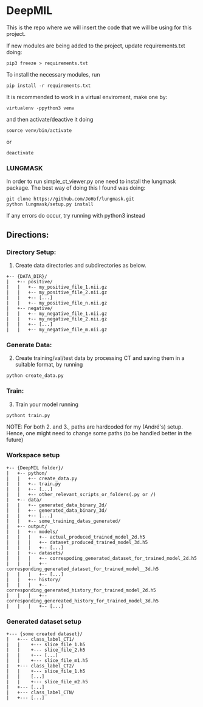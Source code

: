 # DeepMIL

This is the repo where we will insert the code that we will be using for this project.

If new modules are being added to the project, update requirements.txt doing:
```
pip3 freeze > requirements.txt
```

To install the necessary modules, run
```
pip install -r requirements.txt
```

It is recommended to work in a virtual enviroment, make one by:
```
virtualenv -ppython3 venv
```
and then activate/deactive it doing
```
source venv/bin/activate
```
or
```
deactivate
```

### LUNGMASK
In order to run simple_ct_viewer.py one need to install the lungmask package. The best way of doing this I found was doing:
```
git clone https://github.com/JoHof/lungmask.git
python lungmask/setup.py install
```

If any errors do occur, try running with python3 instead

## Directions:
### Directory Setup:
1. Create data directories and subdirectories as below.

```
+-- {DATA_DIR}/
|   +-- positive/
|   |   +-- my_positive_file_1.nii.gz
|   |   +-- my_positive_file_2.nii.gz
|   |   +-- [...]
|   |   +-- my_positive_file_n.nii.gz
|   +-- negative/
|   |   +-- my_negative_file_1.nii.gz
|   |   +-- my_negative_file_2.nii.gz
|   |   +-- [...]
|   |   +-- my_negative_file_m.nii.gz
``` 

### Generate Data:
2. Create training/val/test data by processing CT and saving them in a suitable format, by running
```
python create_data.py
```

### Train:
3. Train your model running
```
pythont train.py
```

NOTE: For both 2. and 3., paths are hardcoded for my (André's) setup. Hence, one might need to change some paths (to be handled better in the future)


### Workspace setup
```
+-- {DeepMIL folder}/
|   +-- python/
|   |   +-- create_data.py
|   |   +-- train.py
|   |   +-- [...]
|   |   +-- other_relevant_scripts_or_folders(.py or /)
|   +-- data/
|   |   +-- generated_data_binary_2d/
|   |   +-- generated_data_binary_3d/
|   |   +-- [...]
|   |   +-- some_training_datas_generated/
|   +-- output/
|   |   +-- models/
|   |   |   +-- actual_produced_trained_model_2d.h5
|   |   |   +-- dataset_produced_trained_model_3d.h5
|   |   |   +-- [...]
|   |   +-- datasets/
|   |   |   +-- correspoding_generated_dataset_for_trained_model_2d.h5
|   |   |   +-- corresponding_generated_dataset_for_trained_model__3d.h5
|   |   |   +-- [...]
|   |   +-- history/
|   |   |   +-- corresponding_generated_history_for_trained_model_2d.h5
|   |   |   +-- corresponding_genereated_history_for_trained_model_3d.h5
|   |   |   +-- [...]
```


### Generated dataset setup
```
+--- {some created dataset}/
|   +--- class_label_CT1/
|   |    +--- slice_file_1.h5
|   |    +--- slice_file_2.h5
|   |    +--- [...]
|   |    +--- slice_file_m1.h5
|   +--- class_label_CT2/
|   |    +--- slice_file_1.h5
|   |    [...]
|   |    +--- slice_file_m2.h5
|   +--- [...]
|   +--- class_label_CTN/
|   +--- [...]
```



